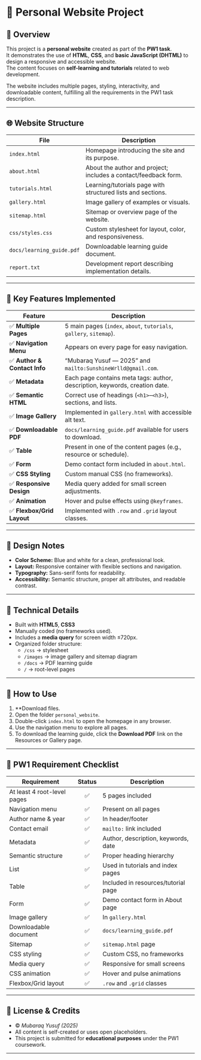# 📘 Personal Website Project

## 🧩 Overview

This project is a **personal website** created as part of the **PW1 task**.  
It demonstrates the use of **HTML**, **CSS**, and **basic JavaScript (DHTML)** to design a responsive and accessible website.  
The content focuses on **self-learning and tutorials** related to web development.

The website includes multiple pages, styling, interactivity, and downloadable content, fulfilling all the requirements in the PW1 task description.

---

## 🌐 Website Structure

| File | Description |
|------|--------------|
| `index.html` | Homepage introducing the site and its purpose. |
| `about.html` | About the author and project; includes a contact/feedback form. |
| `tutorials.html` | Learning/tutorials page with structured lists and sections. |
| `gallery.html` | Image gallery of examples or visuals. |
| `sitemap.html` | Sitemap or overview page of the website. |
| `css/styles.css` | Custom stylesheet for layout, color, and responsiveness. |
| `docs/learning_guide.pdf` | Downloadable learning guide document. |
| `report.txt` | Development report describing implementation details. |

---

## 🧠 Key Features Implemented

| Feature | Description |
|----------|--------------|
| ✅ **Multiple Pages** | 5 main pages (`index`, `about`, `tutorials`, `gallery`, `sitemap`). |
| ✅ **Navigation Menu** | Appears on every page for easy navigation. |
| ✅ **Author & Contact Info** | “Mubaraq Yusuf — 2025” and `mailto:SunshineWrlld@gmail.com`. |
| ✅ **Metadata** | Each page contains meta tags: author, description, keywords, creation date. |
| ✅ **Semantic HTML** | Correct use of headings (`<h1>`–`<h3>`), sections, and lists. |
| ✅ **Image Gallery** | Implemented in `gallery.html` with accessible alt text. |
| ✅ **Downloadable PDF** | `docs/learning_guide.pdf` available for users to download. |
| ✅ **Table** | Present in one of the content pages (e.g., resource or schedule). |
| ✅ **Form** | Demo contact form included in `about.html`. |
| ✅ **CSS Styling** | Custom manual CSS (no frameworks). |
| ✅ **Responsive Design** | Media query added for small screen adjustments. |
| ✅ **Animation** | Hover and pulse effects using `@keyframes`. |
| ✅ **Flexbox/Grid Layout** | Implemented with `.row` and `.grid` layout classes. |


---

## 🎨 Design Notes

- **Color Scheme:** Blue and white for a clean, professional look.  
- **Layout:** Responsive container with flexible sections and navigation.  
- **Typography:** Sans-serif fonts for readability.  
- **Accessibility:** Semantic structure, proper alt attributes, and readable contrast.

---

## 🧰 Technical Details

- Built with **HTML5**, **CSS3**
- Manually coded (no frameworks used).  
- Includes a **media query** for screen width ≤720px.  
- Organized folder structure:  
  - `/css` → stylesheet  
  - `/images` → image gallery and sitemap diagram  
  - `/docs` → PDF learning guide  
  - `/` → root-level pages  

---

## 💾 How to Use

1. **Download files.  
2. Open the folder `personal_website`.  
3. Double-click `index.html` to open the homepage in any browser.  
4. Use the navigation menu to explore all pages.  
5. To download the learning guide, click the **Download PDF** link on the Resources or Gallery page.

---

## 🧩 PW1 Requirement Checklist

| Requirement | Status | Description |
|--------------|:------:|-------------|
| At least 4 root-level pages | ✅ | 5 pages included |
| Navigation menu | ✅ | Present on all pages |
| Author name & year | ✅ | In header/footer |
| Contact email | ✅ | `mailto:` link included |
| Metadata | ✅ | Author, description, keywords, date |
| Semantic structure | ✅ | Proper heading hierarchy |
| List | ✅ | Used in tutorials and index pages |
| Table | ✅ | Included in resources/tutorial page |
| Form | ✅ | Demo contact form in About page |
| Image gallery | ✅ | In `gallery.html` |
| Downloadable document | ✅ | `docs/learning_guide.pdf` |
| Sitemap | ✅ | `sitemap.html` page |
| CSS styling | ✅ | Custom CSS, no frameworks |
| Media query | ✅ | Responsive for small screens |
| CSS animation | ✅ | Hover and pulse animations |
| Flexbox/Grid layout | ✅ | `.row` and `.grid` classes |

---

## 🧾 License & Credits

- © *Mubaraq Yusuf (2025)*  
- All content is self-created or uses open placeholders.  
- This project is submitted for **educational purposes** under the PW1 coursework.

---


